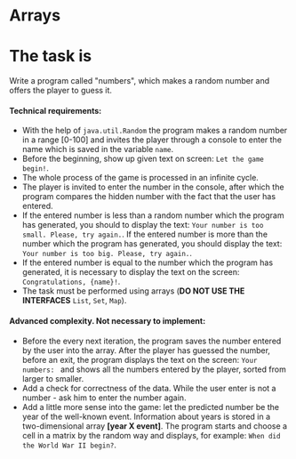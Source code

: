 # Arrays

# The task is

Write a program called "numbers", which makes a random number and offers the player to guess it.

#### Technical requirements:

- With the help of `java.util.Random` the program makes a random number in a range [0-100] and invites the player
  through a console to enter the name which is saved in the variable `name`.
- Before the beginning, show up given text on screen: `Let the game begin!`.
- The whole process of the game is processed in an infinite cycle.
- The player is invited to enter the number in the console, after which the program compares the hidden number with the
  fact that the user has entered.
- If the entered number is less than a random number which the program has generated, you should to display the
  text: `Your number is too small. Please, try again.`. If the entered number is more than the number which the program
  has generated, you should display the text: `Your number is too big. Please, try again.`.
- If the entered number is equal to the number which the program has generated, it is necessary to display the text on
  the screen: `Congratulations, {name}!`.
- The task must be performed using arrays (**DO NOT USE THE INTERFACES** `List`, `Set`, `Map`).

#### Advanced complexity. Not necessary to implement:
  
- Before the every next iteration, the program saves the number entered by the user into the array. After the player has
  guessed the number, before an exit, the program displays the text on the screen: `Your numbers: ` and shows all the
  numbers entered by the player, sorted from larger to smaller.
- Add a check for correctness of the data. While the user enter is not a number - ask him to enter the number again.
- Add a little more sense into the game: let the predicted number be the year of the well-known event. Information about
  years is stored in a two-dimensional array **\[year X event\]**. The program starts and choose a cell in a matrix by
  the random way and displays, for example: `When did the World War II begin?`.
